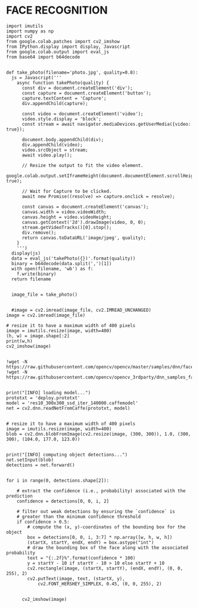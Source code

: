 # FACE RECOGNITION






	import imutils
	import numpy as np
	import cv2
	from google.colab.patches import cv2_imshow
	from IPython.display import display, Javascript
	from google.colab.output import eval_js
	from base64 import b64decode


	def take_photo(filename='photo.jpg', quality=0.8):
	  js = Javascript('''
	    async function takePhoto(quality) {
	      const div = document.createElement('div');
	      const capture = document.createElement('button');
	      capture.textContent = 'Capture';
	      div.appendChild(capture);

	      const video = document.createElement('video');
	      video.style.display = 'block';
	      const stream = await navigator.mediaDevices.getUserMedia({video: true});

	      document.body.appendChild(div);
	      div.appendChild(video);
	      video.srcObject = stream;
	      await video.play();

	      // Resize the output to fit the video element.
	      google.colab.output.setIframeHeight(document.documentElement.scrollHeight, true);

	      // Wait for Capture to be clicked.
	      await new Promise((resolve) => capture.onclick = resolve);

	      const canvas = document.createElement('canvas');
	      canvas.width = video.videoWidth;
	      canvas.height = video.videoHeight;
	      canvas.getContext('2d').drawImage(video, 0, 0);
	      stream.getVideoTracks()[0].stop();
	      div.remove();
	      return canvas.toDataURL('image/jpeg', quality);
	    }
	    ''')
	  display(js)
	  data = eval_js('takePhoto({})'.format(quality))
	  binary = b64decode(data.split(',')[1])
	  with open(filename, 'wb') as f:
	    f.write(binary)
	  return filename


	  image_file = take_photo()


	  #image = cv2.imread(image_file, cv2.IMREAD_UNCHANGED)
	image = cv2.imread(image_file)

	# resize it to have a maximum width of 400 pixels
	image = imutils.resize(image, width=400)
	(h, w) = image.shape[:2]
	print(w,h)
	cv2_imshow(image)


	!wget -N https://raw.githubusercontent.com/opencv/opencv/master/samples/dnn/face_detector/deploy.prototxt
	!wget -N https://raw.githubusercontent.com/opencv/opencv_3rdparty/dnn_samples_face_detector_20170830/res10_300x300_ssd_iter_140000.caffemodel


	print("[INFO] loading model...")
	prototxt = 'deploy.prototxt'
	model = 'res10_300x300_ssd_iter_140000.caffemodel'
	net = cv2.dnn.readNetFromCaffe(prototxt, model)


	# resize it to have a maximum width of 400 pixels
	image = imutils.resize(image, width=400)
	blob = cv2.dnn.blobFromImage(cv2.resize(image, (300, 300)), 1.0, (300, 300), (104.0, 177.0, 123.0))


	print("[INFO] computing object detections...")
	net.setInput(blob)
	detections = net.forward()


	for i in range(0, detections.shape[2]):

		# extract the confidence (i.e., probability) associated with the prediction
		confidence = detections[0, 0, i, 2]

		# filter out weak detections by ensuring the `confidence` is
		# greater than the minimum confidence threshold
		if confidence > 0.5:
			# compute the (x, y)-coordinates of the bounding box for the object
			box = detections[0, 0, i, 3:7] * np.array([w, h, w, h])
			(startX, startY, endX, endY) = box.astype("int")
			# draw the bounding box of the face along with the associated probability
			text = "{:.2f}%".format(confidence * 100)
			y = startY - 10 if startY - 10 > 10 else startY + 10
			cv2.rectangle(image, (startX, startY), (endX, endY), (0, 0, 255), 2)
			cv2.putText(image, text, (startX, y),
				cv2.FONT_HERSHEY_SIMPLEX, 0.45, (0, 0, 255), 2)


	      cv2_imshow(image)
